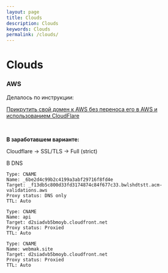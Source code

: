 ```yaml
---
layout: page
title: Clouds
description: Clouds
keywords: Clouds
permalink: /clouds/
---
```


# Clouds

### AWS

Делалось по инструкции:

[Прикрутить свой домен к AWS без переноса его в AWS и использованием CloudFlare](https://medium.com/@bobthomas295/combining-aws-serverless-with-cloudflare-sub-domains-338a1b7b2bd)

<br/>

**В заработавшем варианте:**

Cloudflare -> SSL/TLS -> Full (strict)

В DNS

```
Type: CNAME
Name: _6be2d4c99b2c4199a3abf29716f8fd4e
Target: _f13db5c800d33fd3174874c84f677c33.bwlshdtstt.acm-validations.aws
Proxy status: DNS only
TTL: Auto

Type: CNAME
Name: api
Target: d2siadvb5bmoyb.cloudfront.net
Proxy status: Proxied
TTL: Auto

Type: CNAME
Name: webmak.site
Target: d2siadvb5bmoyb.cloudfront.net
Proxy status: Proxied
TTL: Auto
```
